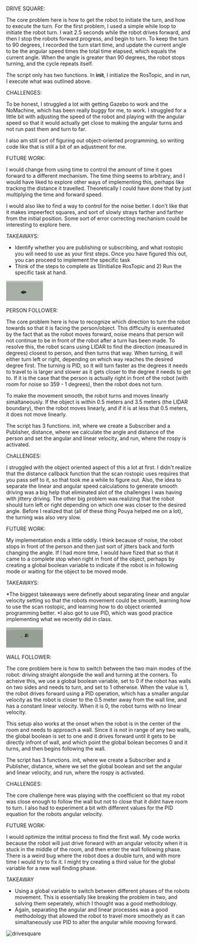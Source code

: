 DRIVE SQUARE: 

The core problem here is how to get the robot to initiate the turn, and how to execute the turn. For the first problem, I used a simple while loop to initiate the robot turn. I wait 2.5 seconds while the robot drives forward, and then I stop the robots forward progress, and begin to turn. To keep the turn to 90 degrees, I recorded the turn start time, and update the current angle to be the angular speed times the total time elapsed, which equals the current angle. When the angle is greater than 90 degrees, the robot stops turning, and the cycle repeats itself. 

The script only has two functions. In __init__, I initialize the RosTopic, and in run, I execute what was outlined above. 

CHALLENGES: 

To be honest, I struggled a lot with getting Gazebo to work and the NoMachine, which has been really buggy for me, to work. I struggled for a little bit with adjusting the speed of the robot and playing with the angular speed so that it would actually get close to making the angular turns and not run past them and turn to far. 

I also am still sort of figuring out object-oriented programming, so writing code like that is still a bit of an adjustment for me. 

FUTURE WORK: 

I would change from using time to control the amount of time it goes forward to a different mechanism. The time thing seems to arbitrary, and I would have liked to explore other ways of implementing this, perhaps like tracking the distance it travelled. Theoretically I could have done that by just multiplying the time and forward speed. 

I would also like to find a way to control for the noise better. I don't like that it makes impeerfect squares, and sort of slowly strays farther and farther from the initial position. Some sort of error correcting mechanism could be interesting to explore here. 

TAKEAWAYS:
* Identify whether you are publishing or subscribing, and what rostopic you will need to use as your first steps. Once you have figured this out, you can proceed to implement the specific task
* Think of the steps to complete as 1)Initialize RosTopic and 2) Run the specific task at hand. 

![drivesquare](https://github.com/jonahkaye/warmup_project/blob/main/scripts/drivesquare.gif)


PERSON FOLLOWER: 

The core problem here is how to recognize which direction to turn the robot towards so that it is facing the person/object. This difficulty is exentuated by the fact that as the robot moves forward, noise means that person will not continue to be in front of the robot after a turn has been made. To resolve this, the robot scans using LIDAR to find the direction (measured in degrees) closest to person, and then turns that way. When turning, it will either turn left or right, depending on which way reaches the desired degree first. The turning is PID, so it will turn faster as the degrees it needs to travel to is larger and slower as it gets closer to the degree it needs to get to. If it is the case that the person is actually right in front of the robot (with room for noise so 359 - 1 degrees), then the robot does not turn. 

To make the movement smooth, the robot turns and moves linearly simaltaneously. If the object is within 0.5 meters and 3.5 meters (the LIDAR boundary), then the robot moves linearly, and if it is at less that 0.5 meters, it does not move linearly. 

The script has 3 functions. init, where we create a Subscriber and a Publisher, distance, where we calculate the angle and distance of the person and set the angular and linear velocity, and run, where the rospy is activated. 

ChALLENGES: 

I struggled with the object oriented aspect of this a lot at first. I didn't realize that the distance callback function that the scan rostopic uses requires that you pass self to it, so that took me a while to figure out. Also, the idea to separate the linear and angular speed calculations to generate smooth driving was a big help that eliminated alot of the challenges I was having with jittery driving. The other big problem was realizing that the robot should turn left or right depending on which one was closer to the desired angle. Before I realized that (all of these thing Pouya helped me on a lot), the turning was also very slow. 

FUTURE WORK: 

My implementation ends a little oddly. I think because of noise, the robot stops in front of the person and then just sort of jitters back and forth changing the angle. If I had more time, I would have fized that so that it came to a complete stop when right in front of the object, perhaps by creating a global boolean variable to indicate if the robot is in following mode or waiting for the object to be moved mode. 

TAKEAWAYS: 

*The biggest takeaways were definetly about separating linear and angular velocity setting so that the robots movement could be smooth, learning how to use the scan rostopic, and learning how to do object oriented programming better. 
*I also got to use PID, which was good practice implementing what we recently did in class. 

![drivesquare](https://github.com/jonahkaye/warmup_project/blob/main/scripts/person_follower.gif)

WALL FOLLOWER: 

The core problem here is how to switch between the two main modes of the robot: driving straight alongside the wall and turning at the corners. To acheive this, we use a global boolean variable, set to 0 if the robot has walls on two sides and needs to turn, and set to 1 otherwise. When the value is 1, the robot drives forward using a PID operation, which has a smaller angular velocity as the robot is closer to the 0.5 meter away from the wall line, and has a constant linear velocity. When it is 0, the robot turns with no linear velocity. 

This setup also works at the onset when the robot is in the center of the room and needs to approach a wall. Since it is not in range of any two walls, the global boolean is set to one and it drives forward until it gets to be directly infront of wall, and which point the global bolean becomes 0 and it turns, and then begins following the wall. 

The script has 3 functions. init, where we create a Subscriber and a Publisher, distance, where we set the global boolean and set the angular and linear velocity, and run, where the rospy is activated. 

CHALLENGES: 

The core challenge here was playing with the coefficient so that my robot was close enough to follow the wall but not to close that it didnt have room to turn. I also had to experiment a bit with different values for the PID equation for the robots angular velocity. 

FUTURE WORK: 

I would optimize the intitial process to find the first wall. My code works because the robot will just drive forward with an angular velocity when it is stuck in the middle of the room, and then enter the wall following phase. There is a weird bug where the robot does a double turn, and with more time I would try to fix it. I might try creating a third value for the global variable for a new wall finding phase. 

TAKEAWAY

* Using a global variable to switch between different phases of the robots movement. This is essentially like breaking the problem in two, and solving them seperately, which I thought was a good methodology.
* Again, separating the angular and linear processes was a good methodology that allowed the robot to travel more smoothely as it can simaltaneously use PID to alter the angular while mooving forward. 

![drivesquare](https://github.com/jonahkaye/warmup_project/blob/main/scripts/wall_follower.gif)